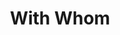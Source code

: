 ---
title: With Whom
layout: revealjs-vocabulary
category: warm-up
script: 
- alone
- by myself
- with my (sister)
- with a friend
- with a friend of mine
- with a group
- with classmates
- with co-workers
---